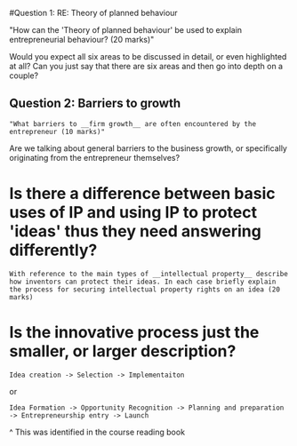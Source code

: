 #Question 1: RE: Theory of planned behaviour

"How can the 'Theory of planned behaviour' be used to explain entrepreneurial behaviour? (20 marks)" 

Would you expect all six areas to be discussed in detail, or even highlighted at all? Can you just say that there are six areas and then go into depth on a couple?

## Question 2: Barriers to growth

	"What barriers to __firm growth__ are often encountered by the entrepreneur (10 marks)"

 Are we talking about general barriers to the business growth, or specifically originating from the entrepreneur themselves?

# Is there a difference between basic uses of IP and using IP to protect 'ideas' thus they need answering differently?

	With reference to the main types of __intellectual property__ describe how inventors can protect their ideas. In each case briefly explain the process for securing intellectual property rights on an idea (20 marks)

# Is the innovative process just the smaller, or larger description?

	Idea creation -> Selection -> Implementaiton

or 

	Idea Formation -> Opportunity Recognition -> Planning and preparation -> Entrepreneurship entry -> Launch

^ This was identified in the course reading book

